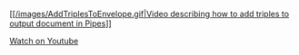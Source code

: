 <a href="./images/AddTriplesToEnvelope.gif" target="_blank">[[/images/AddTriplesToEnvelope.gif|Video describing how to add triples to output document in Pipes]]</a>

[Watch on Youtube](https://youtu.be/ZdHoP9SCbNE?t=220)